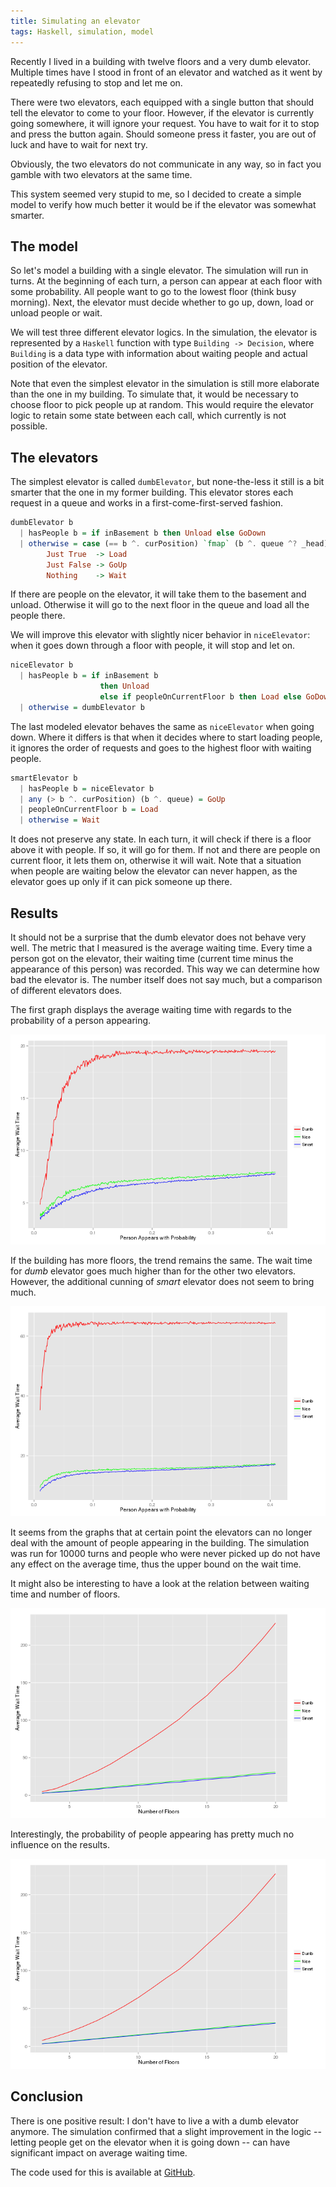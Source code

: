 ```yaml
---
title: Simulating an elevator
tags: Haskell, simulation, model
---
```


Recently I lived in a building with twelve floors and a very dumb elevator.
Multiple times have I stood in front of an elevator and watched as it went by
repeatedly refusing to stop and let me on.

There were two elevators, each equipped with a single button that should tell
the elevator to come to your floor. However, if the elevator is currently going
somewhere, it will ignore your request. You have to wait for it to stop and
press the button again. Should someone press it faster, you are out of luck and
have to wait for next try. 

Obviously, the two elevators do not communicate in any way, so in fact you
gamble with two elevators at the same time.

This system seemed very stupid to me, so I decided to create a simple model to
verify how much better it would be if the elevator was somewhat smarter.


## The model

So let's model a building with a single elevator. The simulation will run in
turns. At the beginning of each turn, a person can appear at each floor with
some probability. All people want to go to the lowest floor (think busy
morning). Next, the elevator must decide whether to go up, down, load or unload
people or wait.

We will test three different elevator logics. In the simulation, the elevator
is represented by a `Haskell` function with type `Building -> Decision`, where
`Building` is a data type with information about waiting people and actual
position of the elevator.

Note that even the simplest elevator in the simulation is still more elaborate
than the one in my building. To simulate that, it would be necessary to choose
floor to pick people up at random. This would require the elevator logic to
retain some state between each call, which currently is not possible.


## The elevators

The simplest elevator is called `dumbElevator`, but none-the-less it still is a
bit smarter that the one in my former building. This elevator stores each
request in a queue and works in a first-come-first-served fashion.

```Haskell
dumbElevator b
  | hasPeople b = if inBasement b then Unload else GoDown
  | otherwise = case (== b ^. curPosition) `fmap` (b ^. queue ^? _head) of
        Just True  -> Load
        Just False -> GoUp
        Nothing    -> Wait
```

If there are people on the elevator, it will take them to the basement and
unload. Otherwise it will go to the next floor in the queue and load all the
people there.

We will improve this elevator with slightly nicer behavior in `niceElevator`:
when it goes down through a floor with people, it will stop and let on.

```Haskell
niceElevator b
  | hasPeople b = if inBasement b
                    then Unload
                    else if peopleOnCurrentFloor b then Load else GoDown
  | otherwise = dumbElevator b
```

The last modeled elevator behaves the same as `niceElevator` when going down.
Where it differs is that when it decides where to start loading people, it
ignores the order of requests and goes to the highest floor with waiting
people.

```Haskell
smartElevator b
  | hasPeople b = niceElevator b
  | any (> b ^. curPosition) (b ^. queue) = GoUp
  | peopleOnCurrentFloor b = Load
  | otherwise = Wait
```

It does not preserve any state. In each turn, it will check if there is a floor
above it with people. If so, it will go for them. If not and there are people
on current floor, it lets them on, otherwise it will wait. Note that a
situation when people are waiting below the elevator can never happen, as the
elevator goes up only if it can pick someone up there.


## Results

It should not be a surprise that the dumb elevator does not behave very well.
The metric that I measured is the average waiting time. Every time a person got
on the elevator, their waiting time (current time minus the appearance of this
person) was recorded. This way we can determine how bad the elevator is. The
number itself does not say much, but a comparison of different elevators does.

The first graph displays the average waiting time with regards to the
probability of a person appearing.

![In a 5 floor building](/images/elevator/wait-vs-prob-5.png)

If the building has more floors, the trend remains the same. The wait time for
*dumb* elevator goes much higher than for the other two elevators. However, the
additional cunning of *smart* elevator does not seem to bring much.

![In a 10 floor building](/images/elevator/wait-vs-prob-10.png)

It seems from the graphs that at certain point the elevators can no longer deal
with the amount of people appearing in the building. The simulation was run for
10000 turns and people who were never picked up do not have any effect on the
average time, thus the upper bound on the wait time.

It might also be interesting to have a look at the relation between waiting
time and number of floors.

![For probability 5 %](/images/elevator/wait-vs-floors-5.png)

Interestingly, the probability of people appearing has pretty much no influence
on the results.

![For probability 15 %](/images/elevator/wait-vs-floors-15.png)


## Conclusion

There is one positive result: I don't have to live a with a dumb elevator
anymore. The simulation confirmed that a slight improvement in the logic --
letting people get on the elevator when it is going down -- can have
significant impact on average waiting time.

The code used for this is available at
[GitHub](https://github.com/lubomir/elevator).
